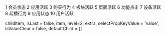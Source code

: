 1 会员状态
2 应用活跃
3 购买行为
4 板块活跃
5 页面活跃
6 功能点击
7 设备活跃
8 起播行为
9 应用状态
10 用户活跃

childItem, isLast = false, item, level=2, extra, selectPropKeyValue = 'value', isValueClear = false, defaultChild = []
